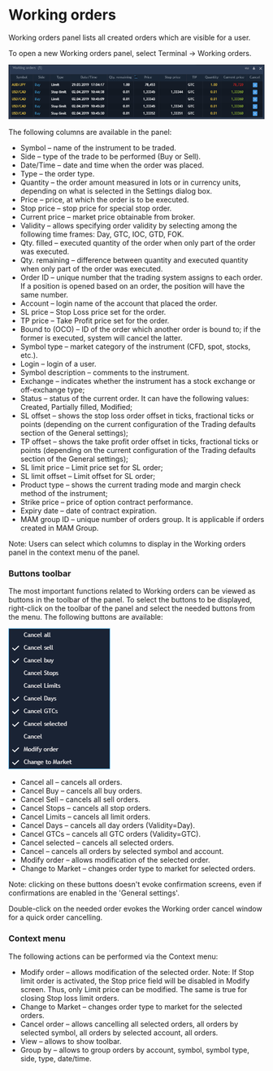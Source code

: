 # Working orders

Working orders panel lists all created orders which are visible for a user.

To open a new Working orders panel, select Terminal -&gt; Working orders.

![](../../.gitbook/assets/screenshot_6%20%284%29.png)


The following columns are available in the panel:

* Symbol – name of the instrument to be traded.
* Side – type of the trade to be performed \(Buy or Sell\).
* Date/Time – date and time when the order was placed.
* Type – the order type.
* Quantity – the order amount measured in lots or in currency units, depending on what is selected in the Settings dialog box.
* Price – price, at which the order is to be executed.
* Stop price – stop price for special stop order.
* Current price – market price obtainable from broker.
* Validity – allows specifying order validity by selecting among the following time frames: Day, GTC, IOC, GTD, FOK.
* Qty. filled – executed quantity of the order when only part of the order was executed.
* Qty. remaining – difference between quantity and executed quantity when only part of the order was executed.
* Order ID – unique number that the trading system assigns to each order. If a position is opened based on an order, the position will have the same number.
* Account – login name of the account that placed the order.
* SL price – Stop Loss price set for the order.
* TP price – Take Profit price set for the order.
* Bound to \(OCO\) – ID of the order which another order is bound to; if the former is executed, system will cancel the latter.
* Symbol type – market category of the instrument \(CFD, spot, stocks, etc.\).
* Login – login of a user.
* Symbol description – comments to the instrument.
* Exchange – indicates whether the instrument has a stock exchange or off-exchange type;
* Status – status of the current order. It can have the following values: Created, Partially filled,  Modified;
* SL offset – shows the stop loss order offset in ticks, fractional ticks or points \(depending on the current configuration of the Trading defaults section of the General settings\);
* TP offset – shows the take profit order offset in ticks, fractional ticks or points \(depending on the current configuration of the Trading defaults section of the General settings\);
* SL limit price – Limit price set for SL order;
* SL limit offset – Limit offset for SL order;
* Product type – shows the current trading mode and margin check method of the instrument;
* Strike price – price of option contract performance.
* Expiry date – date of contract expiration.
* MAM group ID – unique number of orders group. It is applicable if orders created in MAM Group.

Note: Users can select which columns to display in the Working orders panel in the context menu of the panel.

### **Buttons toolbar**

The most important functions related to Working orders can be viewed as buttons in the toolbar of the panel. To select the buttons to be displayed, right-click on the toolbar of the panel and select the needed buttons from the menu. The following buttons are available:

![](../../.gitbook/assets/screenshot_1%20%289%29.png)

* Cancel all – cancels all orders.
* Cancel Buy – cancels all buy orders.
* Cancel Sell – cancels all sell orders.
* Cancel Stops – cancels all stop orders.
* Cancel Limits – cancels all limit orders.
* Cancel Days – cancels all day orders \(Validity=Day\).
* Cancel GTCs – cancels all GTC orders \(Validity=GTC\).
* Cancel selected – cancels all selected orders.
* Cancel – cancels all orders by selected symbol and account.
* Modify order – allows modification of the selected order.
* Change to Market – changes order type to market for selected orders.

Note: clicking on these buttons doesn't evoke confirmation screens, even if confirmations are enabled in the 'General settings'.

Double-click on the needed order evokes the Working order cancel window for a quick order cancelling.

### **Context menu**

The following actions can be performed via the Context menu:

* Modify order – allows modification of the selected order. Note: If Stop limit order is activated, the Stop price field will be disabled in Modify screen. Thus, only Limit price can be modified. The same is true for closing Stop loss limit orders.
* Change to Market – changes order type to market for the selected orders.
* Cancel order – allows cancelling all selected orders, all orders by selected symbol, all orders by selected account, all orders.
* View – allows to show toolbar.
* Group by – allows to group orders by account, symbol, symbol type, side, type, date/time.

